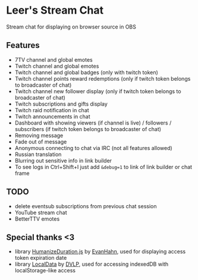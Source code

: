 # Leer's Stream Chat
Stream chat for displaying on browser source in OBS

## Features
- 7TV channel and global emotes
- Twitch channel and global emotes
- Twitch channel and global badges (only with twitch token)
- Twitch channel points reward redemptions (only if twitch token belongs to broadcaster of chat)
- Twitch channel new follower display (only if twitch token belongs to broadcaster of chat)
- Twitch subscriptions and gifts display
- Twitch raid notification in chat
- Twitch announcements in chat
- Dashboard with showing viewers (if channel is live) / followers / subscribers (if twitch token belongs to broadcaster of chat)
- Removing message
- Fade out of message
- Anonymous connecting to chat via IRC (not all features allowed)
- Russian translation
- Blurring out sensitive info in link builder
- To see logs in Ctrl+Shift+I just add `&debug=1` to link of link builder or chat frame

## TODO
- delete eventsub subscriptions from previous chat session
- YouTube stream chat
- BetterTTV emotes

## Special thanks <3
- library [HumanizeDuration.js](https://github.com/EvanHahn/HumanizeDuration.js) by [EvanHahn](https://github.com/EvanHahn), used for displaying access token expiration date
- library [LocalData](https://github.com/DVLP/localStorageDB) by [DVLP](https://github.com/DVLP), used for accessing indexedDB with localStorage-like access